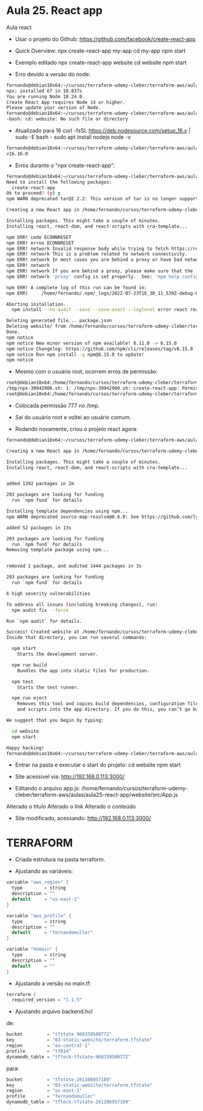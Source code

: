 
# Aula 25. React app
Aula react

- Usar o projeto do Github:
<https://github.com/facebook/create-react-app>


- Quick Overview:
npx create-react-app my-app
cd my-app
npm start


- Exemplo editado
npx create-react-app website
cd website
npm start




- Erro devido a versão do node:

~~~~bash
fernando@debian10x64:~/cursos/terraform-udemy-cleber/terraform-aws/aulas/aula25-react-app$ npx create-react-app website
npx: installed 67 in 10.837s
You are running Node 10.24.0.
Create React App requires Node 14 or higher.
Please update your version of Node.
fernando@debian10x64:~/cursos/terraform-udemy-cleber/terraform-aws/aulas/aula25-react-app$ cd website
-bash: cd: website: No such file or directory
~~~~


- Atualizado para 16
curl -fsSL https://deb.nodesource.com/setup_16.x | sudo -E bash -
sudo apt install nodejs
node -v
~~~~bash
fernando@debian10x64:~/cursos/terraform-udemy-cleber/terraform-aws/aulas/aula25-react-app$ node -v
v16.16.0
~~~~




- Erros durante o "npx create-react-app":

~~~~bash
fernando@debian10x64:~/cursos/terraform-udemy-cleber/terraform-aws/aulas/aula25-react-app$ npx create-react-app website
Need to install the following packages:
  create-react-app
Ok to proceed? (y) y
npm WARN deprecated tar@2.2.2: This version of tar is no longer supported, and will not receive security updates. Please upgrade asap.

Creating a new React app in /home/fernando/cursos/terraform-udemy-cleber/terraform-aws/aulas/aula25-react-app/website.

Installing packages. This might take a couple of minutes.
Installing react, react-dom, and react-scripts with cra-template...

npm ERR! code ECONNRESET
npm ERR! errno ECONNRESET
npm ERR! network Invalid response body while trying to fetch https://registry.npmjs.org/@typescript-eslint%2fexperimental-utils: aborted
npm ERR! network This is a problem related to network connectivity.
npm ERR! network In most cases you are behind a proxy or have bad network settings.
npm ERR! network
npm ERR! network If you are behind a proxy, please make sure that the
npm ERR! network 'proxy' config is set properly.  See: 'npm help config'

npm ERR! A complete log of this run can be found in:
npm ERR!     /home/fernando/.npm/_logs/2022-07-23T16_30_11_539Z-debug-0.log

Aborting installation.
  npm install --no-audit --save --save-exact --loglevel error react react-dom react-scripts cra-template has failed.

Deleting generated file... package.json
Deleting website/ from /home/fernando/cursos/terraform-udemy-cleber/terraform-aws/aulas/aula25-react-app
Done.
npm notice
npm notice New minor version of npm available! 8.11.0 -> 8.15.0
npm notice Changelog: https://github.com/npm/cli/releases/tag/v8.15.0
npm notice Run npm install -g npm@8.15.0 to update!
npm notice
~~~~



- Mesmo com o usuário root, ocorrem erros de permissão:

~~~~bash
root@debian10x64:/home/fernando/cursos/terraform-udemy-cleber/terraform-aws/aulas/aula25-react-app# npx create-react-app website
/tmp/npx-39942900.sh: 1: /tmp/npx-39942900.sh: create-react-app: Permission denied
root@debian10x64:/home/fernando/cursos/terraform-udemy-cleber/terraform-aws/aulas/aula25-react-app#
~~~~




- Colocada permissão 777 no /tmp.
- Saí do usuário root e voltei ao usuário comum.

- Rodando novamente, criou o projeto react agora:

~~~~bash
fernando@debian10x64:~/cursos/terraform-udemy-cleber/terraform-aws/aulas/aula25-react-app$ npx create-react-app website

Creating a new React app in /home/fernando/cursos/terraform-udemy-cleber/terraform-aws/aulas/aula25-react-app/website.

Installing packages. This might take a couple of minutes.
Installing react, react-dom, and react-scripts with cra-template...


added 1392 packages in 2m

203 packages are looking for funding
  run `npm fund` for details

Installing template dependencies using npm...
npm WARN deprecated source-map-resolve@0.6.0: See https://github.com/lydell/source-map-resolve#deprecated

added 52 packages in 13s

203 packages are looking for funding
  run `npm fund` for details
Removing template package using npm...


removed 1 package, and audited 1444 packages in 3s

203 packages are looking for funding
  run `npm fund` for details

6 high severity vulnerabilities

To address all issues (including breaking changes), run:
  npm audit fix --force

Run `npm audit` for details.

Success! Created website at /home/fernando/cursos/terraform-udemy-cleber/terraform-aws/aulas/aula25-react-app/website
Inside that directory, you can run several commands:

  npm start
    Starts the development server.

  npm run build
    Bundles the app into static files for production.

  npm test
    Starts the test runner.

  npm run eject
    Removes this tool and copies build dependencies, configuration files
    and scripts into the app directory. If you do this, you can’t go back!

We suggest that you begin by typing:

  cd website
  npm start

Happy hacking!
fernando@debian10x64:~/cursos/terraform-udemy-cleber/terraform-aws/aulas/aula25-react-app$
~~~~




- Entrar na pasta e executar o start do projeto:
cd website
npm start

- Site acessivel via:
http://192.168.0.113:3000/


- Editando o arquivo app.js:
/home/fernando/cursos/terraform-udemy-cleber/terraform-aws/aulas/aula25-react-app/website/src/App.js

Alterado o titulo
Alterado o link
Alterado o conteúdo


- Site modificado, acessando:
http://192.168.0.113:3000/






# TERRAFORM
- Criada estrutura na pasta terraform.

- Ajustando as variáveis:

~~~~h
variable "aws_region" {
  type        = string
  description = ""
  default     = "us-east-1"
}

variable "aws_profile" {
  type        = string
  description = ""
  default     = "fernandomuller"
}

variable "domain" {
  type        = string
  description = ""
  default     = ""
}
~~~~



- Ajustando a versão no main.tf:

~~~~h
terraform {
  required_version = "1.1.5"
~~~~



- Ajustando arquivo backend.hcl

de:

~~~~h
bucket         = "tfstate-968339500772"
key            = "03-static-website/terraform.tfstate"
region         = "eu-central-1"
profile        = "tf014"
dynamodb_table = "tflock-tfstate-968339500772"
~~~~

para:

~~~~h
bucket         = "tfstate-261106957109"
key            = "03-static-website/terraform.tfstate"
region         = "us-east-1"
profile        = "fernandomuller"
dynamodb_table = "tflock-tfstate-261106957109"
~~~~